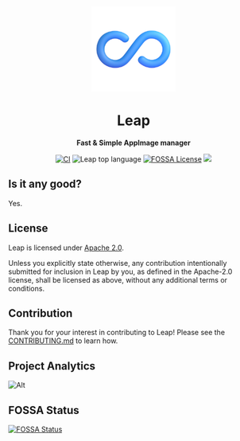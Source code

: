 <div align="center">
  <img height="170x" src="./assets/icon.png" />

  <h1>Leap</h1>

  <p>
    <strong>Fast & Simple AppImage manager</strong>
  </p>

  <p>
    <a href="https://github.com/lnxcz/leap/actions"><img alt="CI" src="https://github.com/lnxcz/leap/actions/workflows/ci.yml/badge.svg" /></a>
    <img alt="Leap top language" src="https://img.shields.io/github/languages/top/lnxcz/leap">
    <a href="https://app.fossa.com/projects/git%2Bgithub.com%2Flnxcz%2Fleap?ref=badge_shield"><img src="https://app.fossa.com/api/projects/git%2Bgithub.com%2Flnxcz%2Fleap.svg?type=shield" alt="FOSSA License" /></a>
    <a href="https://codecov.io/gh/lnxcz/leap" > 
    <img src="https://codecov.io/gh/lnxcz/leap/branch/main/graph/badge.svg?token=NRRFCCSCLW"/> 
  </a>
  </p>
</div>

## Is it any good?

Yes.

## License

Leap is licensed under [Apache 2.0](./LICENSE).

Unless you explicitly state otherwise, any contribution intentionally submitted
for inclusion in Leap by you, as defined in the Apache-2.0 license, shall be
licensed as above, without any additional terms or conditions.

## Contribution

Thank you for your interest in contributing to Leap!
Please see the [CONTRIBUTING.md](./CONTRIBUTING.md) to learn how.

## Project Analytics

![Alt](https://repobeats.axiom.co/api/embed/54602517fd6bbea511cb9031d0c493774608bbce.svg "Repobeats analytics image")

## FOSSA Status

[![FOSSA Status](https://app.fossa.com/api/projects/git%2Bgithub.com%2Flnxcz%2Fleap.svg?type=large)](https://app.fossa.com/projects/git%2Bgithub.com%2Flnxcz%2Fleap?ref=badge_large)

